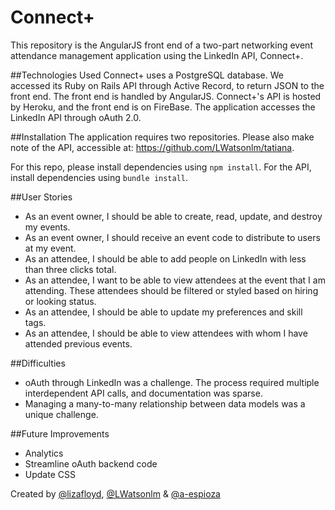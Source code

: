 # Connect+

This repository is the AngularJS front end of a two-part networking event attendance management application using the LinkedIn API, Connect+.

##Technologies Used
Connect+ uses a PostgreSQL database. We accessed its Ruby on Rails API through Active Record, to return JSON to the front end. The front end is handled by AngularJS. Connect+'s API is hosted by Heroku, and the front end is on FireBase. The application accesses the LinkedIn API through oAuth 2.0.

##Installation
The application requires two repositories. Please also make note of the API, accessible at:
https://github.com/LWatsonlm/tatiana.

For this repo, please install dependencies using ```npm install```.  For the API, install dependencies using ```bundle install```.

##User Stories
* As an event owner, I should be able to create, read, update, and destroy my events.
* As an event owner, I should receive an event code to distribute to users at my event.
* As an attendee, I should be able to add people on LinkedIn with less than three clicks total.
* As an attendee, I want to be able to view attendees at the event that I am attending. These attendees should be filtered or styled based on hiring or looking status.
* As an attendee, I should be able to update my preferences and skill tags.
* As an attendee, I should be able to view attendees with whom I have attended previous events.


##Difficulties
* oAuth through LinkedIn was a challenge.  The process required multiple interdependent API calls, and documentation was sparse.
* Managing a many-to-many relationship between data models was a unique challenge.

##Future Improvements
* Analytics
* Streamline oAuth backend code
* Update CSS

Created by [@lizafloyd](https://github.com/lizafloyd), [@LWatsonlm](https://github.com/LWatsonlm) & [@a-espioza](https://github.com/a-espinoza/)
